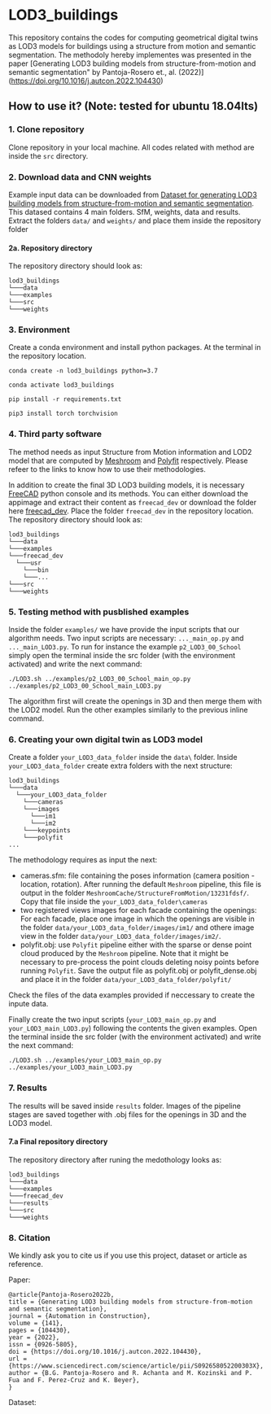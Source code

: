 # LOD3_buildings
This repository contains the codes for computing geometrical digital twins as LOD3 models for buildings using a structure from motion and semantic segmentation. The methodoly hereby implementes was presented in the paper [Generating LOD3 building models from structure-from-motion and semantic segmentation" by Pantoja-Rosero et., al. (2022)] (https://doi.org/10.1016/j.autcon.2022.104430)



## How to use it? (Note: tested for ubuntu 18.04lts)

### 1. Clone repository

Clone repository in your local machine. All codes related with method are inside the `src` directory.

### 2. Download data and CNN weights

Example input data can be downloaded from [Dataset for generating LOD3 building models from structure-from-motion and semantic segmentation](https://doi.org/10.5281/zenodo.6651663). This datased contains 4 main folders. SfM, weights, data and results. Extract the folders `data/` and `weights/` and place them inside the repository folder

#### 2a. Repository directory

The repository directory should look as:

```
lod3_buildings
└───data
└───examples
└───src
└───weights
```

### 3. Environment

Create a conda environment and install python packages. At the terminal in the repository location.

`conda create -n lod3_buildings python=3.7`

`conda activate lod3_buildings`

`pip install -r requirements.txt`

`pip3 install torch torchvision`

### 4. Third party software

The method needs as input Structure from Motion information and LOD2 model that are computed by [Meshroom](https://github.com/alicevision/meshroom) and [Polyfit](https://github.com/LiangliangNan/PolyFit) respectively. Please refeer to the links to know how to use their methodologies.

In addition to create the final 3D LOD3 building models, it is necessary [FreeCAD](https://www.freecadweb.org/downloads.php) python console and its methods. You can either download the appimage and extract their content as `freecad_dev` or download the folder here [freecad_dev](https://drive.google.com/file/d/1LvjPHkhyo_gdBkCyHqN6uEqLqCGaB3vG/view?usp=sharing). Place the folder `freecad_dev` in the repository location. The repository directory should look as:

```
lod3_buildings
└───data
└───examples
└───freecad_dev
  └───usr
    └───bin
    └───...
└───src
└───weights
```

### 5. Testing method with pusblished examples

Inside the folder `examples/` we have provide the input scripts that our algorithm needs. Two input scripts are necessary: `..._main_op.py` and `..._main_LOD3.py`. To run for instance the example `p2_LOD3_00_School` simply open the terminal inside the src folder (with the environment activated) and write the next command:

`./LOD3.sh ../examples/p2_LOD3_00_School_main_op.py ../examples/p2_LOD3_00_School_main_LOD3.py`

The algorithm first will create the openings in 3D and then merge them with the LOD2 model. Run the other examples similarly to the previous inline command.

### 6. Creating your own digital twin as LOD3 model

Create a folder `your_LOD3_data_folder` inside the `data\` folder. Inside `your_LOD3_data_folder` create extra folders with the next structure:
```
lod3_buildings
└───data
  └───your_LOD3_data_folder
    └───cameras
    └───images
      └───im1
      └───im2
    └───keypoints
    └───polyfit      
...
```

The methodology requires as input the next:

- cameras.sfm: file containing the poses information (camera position - location, rotation). After running the default `Meshroom` pipeline, this file is output in the folder `MeshroomCache/StructureFromMotion/13231fdsf/`. Copy that file inside the `your_LOD3_data_folder\cameras`
- two registered views images for each facade containing the openings: For each facade, place one image in which the openings are visible in the folder `data/your_LOD3_data_folder/images/im1/` and othere image view in the folder `data/your_LOD3_data_folder/images/im2/`.
- polyfit.obj: use `Polyfit` pipeline either with the sparse or dense point cloud produced by the `Meshroom` pipeline. Note that it might be necessary to pre-process the point clouds deleting noisy points before running `Polyfit`. Save the output file as polyfit.obj or polyfit_dense.obj and place it in the folder `data/your_LOD3_data_folder/polyfit/`

Check the files of the data examples provided if neccessary to create the inpute data.

Finally create the two input scripts (`your_LOD3_main_op.py` and `your_LOD3_main_LOD3.py`) following the contents the given examples. Open the terminal inside the src folder (with the environment activated) and write the next command:

`./LOD3.sh ../examples/your_LOD3_main_op.py ../examples/your_LOD3_main_LOD3.py`


### 7. Results

The results will be saved inside `results` folder. Images of the pipeline stages are saved together with .obj files for the openings in 3D and the LOD3 model.

#### 7.a Final repository directory

The repository directory after runing the medothology looks as:

```
lod3_buildings
└───data
└───examples
└───freecad_dev
└───results
└───src
└───weights
```

### 8. Citation

We kindly ask you to cite us if you use this project, dataset or article as reference.

Paper:
```
@article{Pantoja-Rosero2022b,
title = {Generating LOD3 building models from structure-from-motion and semantic segmentation},
journal = {Automation in Construction},
volume = {141},
pages = {104430},
year = {2022},
issn = {0926-5805},
doi = {https://doi.org/10.1016/j.autcon.2022.104430},
url = {https://www.sciencedirect.com/science/article/pii/S092658052200303X},
author = {B.G. Pantoja-Rosero and R. Achanta and M. Kozinski and P. Fua and F. Perez-Cruz and K. Beyer},
}
```
Dataset:

